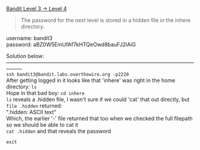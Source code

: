 [Bandit Level 3 → Level 4](https://overthewire.org/wargames/bandit/bandit4.html)

> The password for the next level is stored in a hidden file in the inhere directory.  

username: bandit3  
password: aBZ0W5EmUfAf7kHTQeOwd8bauFJ2lAiG  

Solution below:  
———————————————————————————————————————  
`ssh bandit3@bandit.labs.overthewire.org -p2220`  
After getting logged in it looks like that 'inhere' was right in the home directory: `ls`  
Hope in that bad boy: `cd inhere`  
`ls` reveals a .hidden file, I wasn't sure if we could 'cat' that out directly, but `file .hidden` returned:  
".hidden: ASCII text"  
Which, the earlier '-' file returned that too when we checked the full filepath so we should be able to cat it  
`cat .hidden` and that reveals the password  


`exit`  